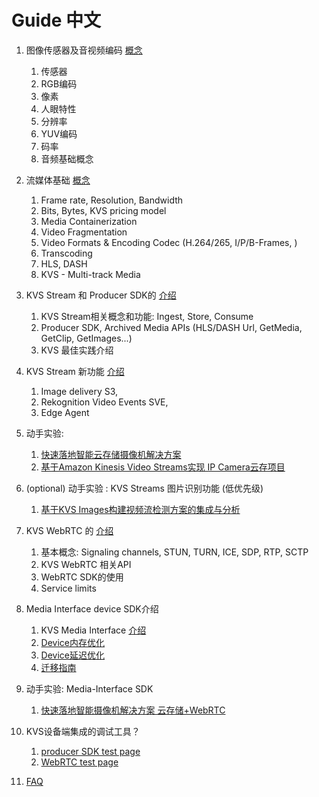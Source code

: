 # Guide 中文

1. 图像传感器及音视频编码 [概念](./Basic%20Video%20for%20KVS.pdf)
    1. 传感器
    2. RGB编码
    3. 像素
    4. 人眼特性
    5. 分辨率
    6. YUV编码
    7. 码率
    8. 音频基础概念
2. 流媒体基础 [概念](./Streaming%20Media%20Concepts%20for%20Beginners.pdf)
    1. Frame rate, Resolution, Bandwidth
    2. Bits, Bytes, KVS pricing model
    3. Media Containerization
    4. Video Fragmentation
    5. Video Formats & Encoding Codec (H.264/265, I/P/B-Frames, )
    6. Transcoding
    7. HLS, DASH
    8. KVS - Multi-track Media
3. KVS Stream 和 Producer SDK的 [介绍](./Intro%20to%20Kinesis%20Video%20Streams.pdf)
    1. KVS Stream相关概念和功能: Ingest, Store, Consume
    2. Producer SDK, Archived Media APIs (HLS/DASH Url, GetMedia, GetClip, GetImages...)
    3. KVS 最佳实践介绍
4. KVS Stream 新功能 [介绍](./Latest%20Features.pdf)
    1. Image delivery S3,
    2. Rekognition Video Events SVE,
    3. Edge Agent
5. 动手实验: 
    1. [快速落地智能云存储摄像机解决方案](https://aws.amazon.com/cn/blogs/china/foundation-of-fast-landing-smart-camera-solution/)
    2. [基于Amazon Kinesis Video Streams实现 IP Camera云存项目](https://aws.amazon.com/cn/blogs/china/realize-ip-camera-cloud-storage-project-based-on-amazon-kinesis-video-streams/)

6. (optional) 动手实验 : KVS Streams 图片识别功能 (低优先级)
    1. [基于KVS Images构建视频流检测方案的集成与分析](https://aws.amazon.com/cn/blogs/china/integration-and-analysis-of-video-stream-detection-scheme-based-on-amazon-kinesis-video-stream-images/)

7. KVS WebRTC 的 [介绍](./Intro%20to%20KVS%20WebRTC.pdf)
    1. 基本概念: Signaling channels, STUN, TURN, ICE, SDP, RTP, SCTP
    2. KVS WebRTC 相关API
    3. WebRTC SDK的使用
    4. Service limits
8. Media Interface device SDK介绍
    1. KVS Media Interface [介绍](../README.md)
    2. [Device内存优化](./memory.md)
    3. [Device延迟优化](./latency.md)
    4. [迁移指南](./migration_guide.md)
9. 动手实验: Media-Interface SDK
    1. [快速落地智能摄像机解决方案 云存储+WebRTC](https://aws.amazon.com/cn/blogs/china/fast-landing-smart-camera-solution-cloud-storage-webrtc/)
10. KVS设备端集成的调试工具？
    1. [producer SDK test page](https://github.com/aws-samples/amazon-kinesis-video-streams-media-viewer)
    2. [WebRTC test page](https://github.com/codingspirit/kvs-webrtc-test-page)
11. [FAQ](https://w.amazon.com/bin/view/GCR_INFRA_SSA/Playbooks/IoTCenter)

